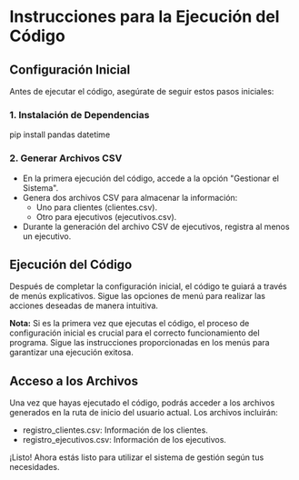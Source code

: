 # Instrucciones para la Ejecución del Código

## Configuración Inicial

Antes de ejecutar el código, asegúrate de seguir estos pasos iniciales:

### 1. Instalación de Dependencias

pip install pandas datetime

### 2. Generar Archivos CSV

- En la primera ejecución del código, accede a la opción "Gestionar el Sistema".
- Genera dos archivos CSV para almacenar la información:
  - Uno para clientes (clientes.csv).
  - Otro para ejecutivos (ejecutivos.csv).
- Durante la generación del archivo CSV de ejecutivos, registra al menos un ejecutivo.

## Ejecución del Código

Después de completar la configuración inicial, el código te guiará a través de menús explicativos. Sigue las opciones de menú para realizar las acciones deseadas de manera intuitiva.

**Nota:** Si es la primera vez que ejecutas el código, el proceso de configuración inicial es crucial para el correcto funcionamiento del programa. Sigue las instrucciones proporcionadas en los menús para garantizar una ejecución exitosa.

## Acceso a los Archivos

Una vez que hayas ejecutado el código, podrás acceder a los archivos generados en la ruta de inicio del usuario actual. Los archivos incluirán:

- registro_clientes.csv: Información de los clientes.
- registro_ejecutivos.csv: Información de los ejecutivos.

¡Listo! Ahora estás listo para utilizar el sistema de gestión según tus necesidades.